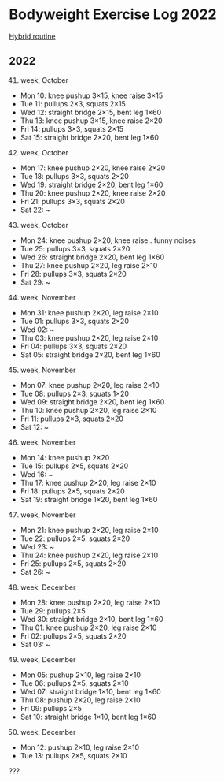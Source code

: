 # Bodyweight Exercise Log 2022

[Hybrid routine](https://www.hybridcalisthenics.com/programs)

## 2022

41. week, October

- Mon 10: knee pushup 3×15, knee raise 3×15
- Tue 11: pullups 2×3, squats 2×15
- Wed 12: straight bridge 2×15, bent leg 1×60
- Thu 13: knee pushup 3×15, knee raise 2×20
- Fri 14: pullups 3×3, squats 2×15
- Sat 15: straight bridge 2×20, bent leg 1×60

42. week, October

- Mon 17: knee pushup 2×20, knee raise 2×20
- Tue 18: pullups 3×3, squats 2×20
- Wed 19: straight bridge 2×20, bent leg 1×60
- Thu 20: knee pushup 2×20, knee raise 2×20
- Fri 21: pullups 3×3, squats 2×20
- Sat 22: ~

43. week, October

- Mon 24: knee pushup 2×20, knee raise.. funny noises
- Tue 25: pullups 3×3, squats 2×20
- Wed 26: straight bridge 2×20, bent leg 1×60
- Thu 27: knee pushup 2×20, leg raise 2×10
- Fri 28: pullups 3×3, squats 2×20
- Sat 29: ~

44. week, November

- Mon 31: knee pushup 2×20, leg raise 2×10
- Tue 01: pullups 3×3, squats 2×20
- Wed 02: ~
- Thu 03: knee pushup 2×20, leg raise 2×10
- Fri 04: pullups 3×3, squats 2×20
- Sat 05: straight bridge 2×20, bent leg 1×60

45. week, November

- Mon 07: knee pushup 2×20, leg raise 2×10
- Tue 08: pullups 2×3, squats 1×20
- Wed 09: straight bridge 2×20, bent leg 1×60
- Thu 10: knee pushup 2×20, leg raise 2×10
- Fri 11: pullups 2×3, squats 2×20
- Sat 12: ~

46. week, November

- Mon 14: knee pushup 2×20
- Tue 15: pullups 2×5, squats 2×20
- Wed 16: ~
- Thu 17: knee pushup 2×20, leg raise 2×10
- Fri 18: pullups 2×5, squats 2×20
- Sat 19: straight bridge 1×20, bent leg 1×60

47. week, November

- Mon 21: knee pushup 2×20, leg raise 2×10
- Tue 22: pullups 2×5, squats 2×20
- Wed 23: ~
- Thu 24: knee pushup 2×20, leg raise 2×10
- Fri 25: pullups 2×5, squats 2×20
- Sat 26: ~

48. week, December

- Mon 28: knee pushup 2×20, leg raise 2×10
- Tue 29: pullups 2×5
- Wed 30: straight bridge 2×10, bent leg 1×60
- Thu 01: knee pushup 2×20, leg raise 2×10
- Fri 02: pullups 2×5, squats 2×20
- Sat 03: ~

49. week, December

- Mon 05: pushup 2×10, leg raise 2×10
- Tue 06: pullups 2×5, squats 2×10
- Wed 07: straight bridge 1×10, bent leg 1×60
- Thu 08: pushup 2×20, leg raise 2×10
- Fri 09: pullups 2×5
- Sat 10: straight bridge 1×10, bent leg 1×60

50. week, December

- Mon 12: pushup 2×10, leg raise 2×10
- Tue 13: pullups 2×5, squats 2×10

???
